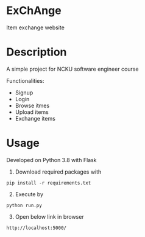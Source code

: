 # ExChAnge
Item exchange website
# Description
A simple project for NCKU software engineer course

Functionalities:
* Signup
* Login
* Browse itmes
* Upload items
* Exchange items
# Usage
Developed on Python 3.8 with Flask
1. Download required packages with
```
pip install -r requirements.txt
```
2. Execute by
```
python run.py
```
3. Open below link in browser
```
http://localhost:5000/
```
